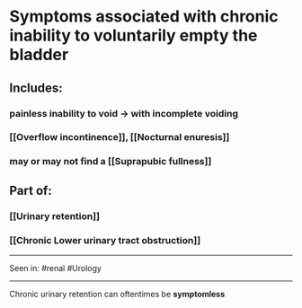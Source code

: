 # Symptoms associated with chronic inability to voluntarily empty the bladder
## Includes:
### painless inability to void -> with incomplete voiding 
### [[Overflow incontinence]], [[Nocturnal enuresis]]
### may or may not find a [[Suprapubic fullness]]
## Part of:
### [[Urinary retention]]
### [[Chronic Lower urinary tract obstruction]]

--- 
Seen in: #renal #Urology 

---

Chronic urinary retention can oftentimes be **symptomless**
